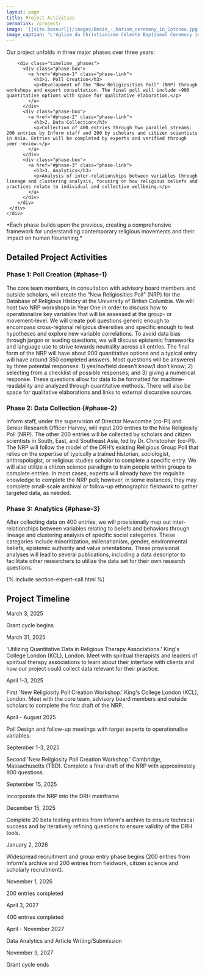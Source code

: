 ```yaml
---
layout: page
title: Project Activities
permalink: /project/
image: '{{site.baseurl}}/images/Benin_-_batism_ceremony_in_Cotonou.jpg'
image_caption: "L'église du Christianisme Céleste Baptismal Ceremony in Benin © 2007 Ferdinand Reus from Arnhem, Holland, CC BY-SA 2.0"
---
```


<section class="section project-timeline animate">
  <div class="container">
    <div class="row">
      <div class="col col-12">
        <div class="section__info">
          <p class="intro-text">Our project unfolds in three major phases over three years:</p>
        </div>

        <div class="timeline__phases">
          <div class="phase-box">
            <a href="#phase-1" class="phase-link">
              <h3>1. Poll Creation</h3>
              <p>Development of the "New Religiosities Poll" (NRP) through workshops and expert consultation. The final poll will include ~900 quantitative options with space for qualitative elaboration.</p>
            </a>
          </div>
          <div class="phase-box">
            <a href="#phase-2" class="phase-link">
              <h3>2. Data Collection</h3>
              <p>Collection of 400 entries through two parallel streams: 200 entries by Inform staff and 200 by scholars and citizen scientists in Asia. Entries will be completed by experts and verified through peer review.</p>
            </a>
          </div>
          <div class="phase-box">
            <a href="#phase-3" class="phase-link">
              <h3>3. Analytics</h3>
              <p>Analysis of inter-relationships between variables through lineage and clustering analysis, focusing on how religious beliefs and practices relate to individual and collective wellbeing.</p>
            </a>
          </div>
        </div>
     </div>
    </div>
  </div>
</section>
*Each phase builds upon the previous, creating a comprehensive framework for understanding contemporary religious movements and their impact on human flourishing.*


## Detailed Project Activities

### Phase 1: Poll Creation {#phase-1}
The core team members, in consultation with advisory board members and outside scholars, will create the “New Religiosities Poll” (NRP) for the Database of Religious History at the University of British Columbia. We will host two NRP workshops in Year One in order to discuss how to operationalize key variables that will be assessed at the group- or movement-level. We will create poll questions generic enough to encompass cross-regional religious diversities and specific enough to test hypotheses and explore new variable correlations. To avoid data bias through jargon or leading questions, we will discuss epistemic frameworks and language use to strive towards neutrality across all entries. The final form of the NRP will have about 900 quantitative options and a typical entry will have around 350 completed answers. Most questions will be answered by three potential responses: 1) yes/no/field doesn’t know/I don’t know; 2) selecting from a checklist of possible responses; and 3) giving a numerical response. These questions allow for data to be formatted for machine-readability and analyzed through quantitative methods. There will also be space for qualitative elaborations and links to external discursive sources. 

### Phase 2: Data Collection {#phase-2}
Inform staff, under the supervision of Director Newcombe (co-PI) and Senior Research Officer Harvey, will input 200 entries to the New Religiosity Poll (NRP). The other 200 entries will be collected by scholars and citizen scientists in South, East, and Southeast Asia, led by Dr. Christopher (co-PI). The NRP will follow the model of the DRH’s existing Religious Group Poll that relies on the expertise of typically a trained historian, sociologist, anthropologist, or religious studies scholar to complete a specific entry. We will also utilize a citizen science paradigm to train people within groups to complete entries. In most cases, experts will already have the requisite knowledge to complete the NRP poll; however, in some instances, they may complete small-scale archival or follow-up ethnographic fieldwork to gather targeted data, as needed. 

### Phase 3: Analytics {#phase-3}
After collecting data on 400 entries, we will provisionally map out inter-relationships between variables relating to beliefs and behaviors through lineage and clustering analysis of specific social categories. These categories include minoritization, millenarianism, gender, environmental beliefs, epistemic authority and value orientations. These provisional analyses will lead to several publications, including a data descriptor to facilitate other researchers to utilize the data set for their own research questions. 

{% include section-expert-call.html %}

## Project Timeline

<div class="container">
<div class="timeline">
  <div class="timeline-item">
    <div class="timeline-content">
      <div class="timeline-date">March 3, 2025</div>
      <p class="timeline-text">Grant cycle begins</p>
    </div>
  </div>

  <div class="timeline-item">
    <div class="timeline-content">
      <div class="timeline-date">March 31, 2025</div>
      <p class="timeline-text">'Utilizing Quantitative Data in Religious Therapy Associations.' King's College London (KCL), London. Meet with spiritual therapists and leaders of spiritual therapy associations to learn about their interface with clients and how our project could collect data relevant for their practice.</p>
    </div>
  </div>

  <div class="timeline-item">
    <div class="timeline-content">
      <div class="timeline-date">April 1-3, 2025</div>
      <p class="timeline-text">First 'New Religiosity Poll Creation Workshop.' King's College London (KCL), London. Meet with the core team, advisory board members and outside scholars to complete the first draft of the NRP.</p>
    </div>
  </div>

  <div class="timeline-item">
    <div class="timeline-content">
      <div class="timeline-date">April - August 2025</div>
      <p class="timeline-text">Poll Design and follow-up meetings with target experts to operationalise variables.</p>
    </div>
  </div>

  <div class="timeline-item">
    <div class="timeline-content">
      <div class="timeline-date">September 1-3, 2025</div>
      <p class="timeline-text">Second 'New Religiosity Poll Creation Workshop.' Cambridge, Massachusetts (TBD). Complete a final draft of the NRP with approximately 900 questions.</p>
    </div>
  </div>

  <div class="timeline-item">
    <div class="timeline-content">
      <div class="timeline-date">September 15, 2025</div>
      <p class="timeline-text">Incorporate the NRP into the DRH mainframe</p>
    </div>
  </div>

  <div class="timeline-item">
    <div class="timeline-content">
      <div class="timeline-date">December 15, 2025</div>
      <p class="timeline-text">Complete 20 beta testing entries from Inform's archive to ensure technical success and by iteratively refining questions to ensure validity of the DRH tools.</p>
    </div>
  </div>

  <div class="timeline-item">
    <div class="timeline-content">
      <div class="timeline-date">January 2, 2026</div>
      <p class="timeline-text">Widespread recruitment and group entry phase begins (200 entries from Inform's archive and 200 entries from fieldwork, citizen science and scholarly recruitment).</p>
    </div>
  </div>

  <div class="timeline-item">
    <div class="timeline-content">
      <div class="timeline-date">November 1, 2026</div>
      <p class="timeline-text">200 entries completed</p>
    </div>
  </div>

  <div class="timeline-item">
    <div class="timeline-content">
      <div class="timeline-date">April 3, 2027</div>
      <p class="timeline-text">400 entries completed</p>
    </div>
  </div>

  <div class="timeline-item">
    <div class="timeline-content">
      <div class="timeline-date">April - November 2027</div>
      <p class="timeline-text">Data Analytics and Article Writing/Submission</p>
    </div>
  </div>

  <div class="timeline-item">
    <div class="timeline-content">
      <div class="timeline-date">November 3, 2027</div>
      <p class="timeline-text">Grant cycle ends</p>
    </div>
  </div>
</div>
</div>